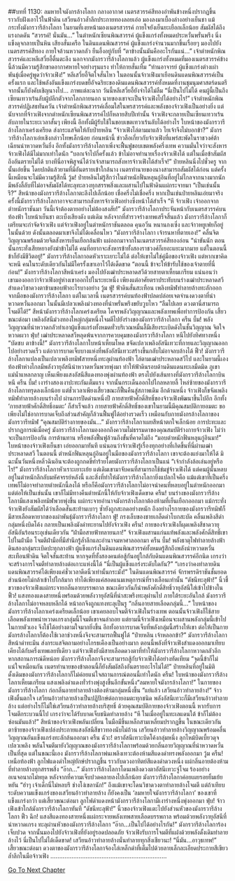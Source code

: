 ##บทที่ 1130: ลมหายใจมังกรล้างโลกา
กลางอากาศ เนตรสวรรค์สีทองอำพันข้างหนึ่งปรากฏขึ้น ราวกับฝังเอาไว้ในฟ้าดิน เสวียนอ้าวล้ำลึกประกายทองลอยเอ่อ มองลงมาเบื้องล่างอย่างเย็นชา
แม้กระทั่งมังกรวารีล้างโลกา ในยามที่เงยหน้ามองเนตรสวรรค์ กายใจยังเย็นยะเยือกเล็กน้อย สัมผัสได้ถึงแรงกดดัน
“สวรรค์! นั่นมัน…”
ในตำหนักเซียนพิณสวรรค์ ผู้แข็งแกร่งทั้งหมดประหวั่นพรั่นพรึง นิ่งแข็งดุจกลายเป็นหิน เสียงสั่นเครือ
ในดินแดนพิณสวรรค์ ผู้แข็งแกร่งจำนวนมากขึ้นเรื่อยๆ มองไปยังเนตรสรรค์สีทอง กายใจล้วนหวาดกลัว ยืนอึ้งอยู่กับที่
“ตาข้างนั้นมันคืออะไรกันแน่…”
เจ้าตำหนักพิณสวรรค์และหลีเสวี่ยอี้ตื่นตะลึง
นอกจากมังกรวารีล้างโลกาแล้ว ผู้แข็งแกร่งทั้งหมดที่มองเนตรสวรรค์ข้างนี้ล้วนมีความรู้สึกขาดอากาศหายใจอย่างรุนแรง ทำให้กายสั่นเทิ้ม
“ท่านอาจารย์ ผู้แข็งแกร่งต่างเผ่าพันธุ์เมื่อครู่พูดว่าจ้าวเฟิง!”
หลีเสวี่ยอี้จิตใจสั่นไหว
ในตอนนั้นจ้าวเฟิงมาเยือนดินแดนพิณสวรรค์เป็นครั้งแรก และใช้พลังอันแข็งแกร่งบดขยี้อัจฉริยะของดินแดนพิณสวรรค์ทั้งหมดที่งานชุมนุมศาสตร์ดนตรี จากนั้นก็บังคับเชิญนางไป…
ภาพแต่ละฉาก วันนี้หลีเสวี่ยอี้ยังจำได้ไม่ลืม
“นี่เป็นไปไม่ได้ คนผู้นี้เป็นถึงเซียนเทวาเร้นลับผู้ปลีกตัวจากโลกภายนอก นายของเขาจะเป็นจ้าวเฟิงไปได้อย่างไร!”
เจ้าตำหนักพิณสวรรค์ปฏิเสธทันควัน
เจ้าตำหนักพิณสวรรค์เลื่อมใสในพรสวรรค์และพลังของจ้าวเฟิงเป็นอย่างยิ่ง แต่นับจากที่จ้าวเฟิงจากตำหนักเซียนพิณสวรรค์ไปก็หลายสิบปีเท่านั้น จ้าวเฟิงจะกลายเป็นเซียนเทวาเร้นลับภายในระยะเวลาสั้นๆ เพียงนี้ อีกทั้งมีผู้รับใช้ในขอบเขตเทวาเร้นลับได้อย่างไร
ใบหน้าของมังกรวารีล้างโลกาเคร่งเครียด ส่งกระแสจิตให้กับป๋ายหลิน
“จ้าวเฟิงไล่ตามมาแล้ว ไยเจ้าจึงไม่บอกข้า?”
มังกรวารีล้างโลกาเอ่ยเชิงกล่าวโทษเล็กน้อย
ก่อนหน้านี้ ข่าวลือเกี่ยวกับจ้าวเฟิงที่แพร่สะพัดในราชวงศ์ต้าเฉียนน่าหวาดหวั่นยิ่ง อีกทั้งมังกรวารีล้างโลกาเพิ่งจะฟื้นฟูขอบเขตพลังครึ่งเทพ ความมั่นใจว่าจะสังหารจ้าวเฟิงได้มีไม่มากเท่าใดนัก
“บอกเจ้าไปกี่ครั้งแล้ว ข้าไม่อาจทำนายเรื่องจ้าวเฟิงได้ แต่ในเมื่อข้าสัมผัสถึงอันตรายไม่ได้ บางทีนี่อาจพิสูจน์ได้ว่าเจ้าสามารถสังหารจ้าวเฟิงได้สำเร็จ!”
ป๋ายหลินนิ่งไปชั่วครู จากนั้นเอ่ยขึ้น
โดยปกติแล้วยามที่มีอันตรายเข้าใกล้นาง เนตรทำนายของนางสามารถสัมผัสได้ก่อน แต่ครั้งนี้เหมือนจะไม่มีความรู้สึกนี้
วู้ม!
ป๋ายหลินไม่รู้สึกว่าในตำหนักฟั่นหลุนกู่อินที่อยู่ไม่ไกลจากนางมากนัก มีพลังลี้ลับที่ไม่อาจสัมผัสได้ทะลุทะลวงทุกสรรพสิ่งและผสานไปในฟ้าดินแผ่กระจายมา
“เป็นเช่นนั้นรึ?”
สีหน้าของมังกรวารีล้างโลกาตะลึงไปเล็กน้อย เชื่อครึ่งไม่เชื่อครึ่ง
หากเป็นเช่นป๋ายหลินเอ่ยมาจริง ครั้งนี้มังกรวารีล้างโลกาอาจจะสามารถสังหารจ้าวเฟิงอย่างซึ่งหน้าได้สำเร็จ
“หึ จ้าวเฟิง เจ้าออกจากตำหนักราชันมา วันนี้เจ้าต้องตายอย่างไม่ต้องสงสัย!”
มังกรวารีล้างโลกาประจันหน้ากับเนตรสวรรค์บนท้องฟ้า ใบหน้าเย็นชา ตะเบ็งเสียงดัง
แต่เดิม หลังจากที่สำรวจร่างเทพเสร็จสิ้นแล้ว มังกรวารีล้างโลกาก็เตรียมจะกำจัดจ้าวเฟิง
แต่จ้าวเฟิงอยู่ในตำหนักราชันตลอด คุนอวิ๋น หนานกงเซิ่ง และจ้าวหยูเฟยก็อยู่ในนั้นด้วย ดังนั้นตลอดมาเขาจึงไม่ได้เคลื่อนไหว
“มังกรวารีล้างโลกา เจ้ารนหาที่ตายเอง!”
คลื่นจิตวิญญาณพร้อมด้วยจิตสังหารเย็นเยือกล้นฟ้า แผ่ออกมาจากในเนตรสวรรค์สีทองอ่อน
“น่าขันนัก ตอนนั้นกระทั่งเสียหยางยังฆ่าข้าไม่ได้ คนที่อยากจะสังหารข้าทั้งสองราชวงศ์ก็เยอะแยะมากมาย แต่ในตอนนี้ข้าก็ยังมีชีวิตอยู่!”
มังกรวารีล้างโลกาอดหัวเราะเยาะไม่ได้
ต่อให้เขาไม่ใช่คู่มือของจ้าวเฟิง แต่หากเขาคิดจะหนี คนในระดับเดียวกันไม่มีใครรั้งเขาเอาไว้ได้เด็ดขาด
“ตอนนี้ ข้าจะให้ข้ารับใช้ของเจ้าตายที่นี่ก่อน!”
มังกรวารีล้างโลกาสีหน้าเคร่ง มองไปยังเฒ่าประหลาดสวีด้วยสายตาเหี้ยมเกรียม
แน่นอนว่าเขามองออกว่าจ้าวเฟิงอยู่ห่างเขาออกไปในระยะหนึ่ง เพียงแต่อาศัยตราประทับบนร่างเฒ่าประหลาดสวีสำแดงวิชาดวงตาข้ามขอบฟ้าอะไรบางอย่าง
วู้ม ฟู่!
ฟ้าดินสั่นสะเทือน เพลิงทมิฬทำลายล้างทะลักออกจากมือของมังกรวารีล้างโลกา
แต่ในเวลานี้ เนตรสวรรค์บนท้องฟ้าปลดปล่อยเจตจำนงดวงตาที่น่าหวาดหวั่นออกมา ในนั้นมีเปลวเพลิงม่วงทองที่น่าพรั่นพรึงขยับวูบไหว
“ลืมไปเลย ดวงตานี่สามารถโจมตีได้!”
สีหน้ามังกรวารีล้างโลกเคร่งเครียด โคจรพลังวิญญาณและพลังเทพเพื่อทำการป้องกัน
เสี้ยวขณะต่อมา เพลิงอัสนีม่วงทองใหญ่กลุ่มหนึ่งโจมตีไปยังร่างของมังกรวารีล้างโลกา
ครืน บึ้ม!
พลังวิญญาณที่น่าหวาดกลัวทำเอาผู้แข็งแกร่งทั้งหมดทั่วบริเวณหมื่นลี้มีเสียงระเบิดดังในชั้นวิญญาณ จิตใจหวาดผวา
ฟุ่บ!
เฒ่าประหลาดสวีหลุดพ้นจากการควบคุมของมังกรวารีล้างโลกา หนีไปยังทิศทางหนึ่ง
“บัดซบ ตาข้างนี้!”
มังกรวารีล้างโลกาใบหน้าเหี้ยมโหด ขจัดเปลวเพลิงอัสนีเทวะที่กายและวิญญาณออกไปอย่างรวดเร็ว แต่อาการบาดเจ็บบางแห่งที่พลังอัสนีเทวะสร้างขึ้นกลับไม่อาจลบล้างได้
ฟิ้ว!
มังกรวารีล้างโลกาแปลงเป็นเปลวเพลิงทมิฬสายหนึ่งทะลุผ่านท้องฟ้า ไล่ตามเฒ่าประหลาดสวีไป
และในยามนี้เอง ท้องฟ้าห่างไกลมีพลังวายุอัสนีน่าหวาดหวั่นพวยพุ่งมา ทำให้ฟ้าดินรอบด้านดินแดนทะเลมืดมิด ภูเขาแม่น้ำแหลกลาญ
เห็นเพียงแสงอัสนีสีแดงทองพุ่งผ่านท้องฟ้า ตรงไปยังเส้นทางที่มังกรวารีล้างโลกาบินหนี
ครืน บึ้ม!
เงาร่างสองเงาปะทะกันเต็มแรง จากนั้นกระเด็นออกไปไกลหลายลี้
ไหล่ซ้ายของมังกรวารีล้างโลกาทรุดลงเล็กน้อย แต่ชั่วเวลาเพียงเสี้ยวขณะก็ฟื้นคืนสู่สภาพเดิม
อีกด้านหนึ่ง จ้าวเฟิงก็ขจัดเพลิงทมิฬทำลายล้างบนร่างไป
ผ่านการปิดด่านหนึ่งปี กายสายฟ้าศักดิ์สิทธิ์ของจ้าวเฟิงพัฒนาขึ้นไปอีก อีกทั้ง ‘กายสายฟ้าศักดิ์สิทธิ์อมตะ’ ก็สำเร็จแล้ว
กายสายฟ้าศักดิ์สิทธิ์ของเขาในยามนี้มีคุณสมบัติกายอมตะ ขอเพียงไม่ใช่อาการบาดเจ็บถึงส่วนสำคัญก็ล้วนฟื้นฟูได้อย่างรวดเร็ว เหมือนกับกายมังกรล้างโลกาของมังกรวารีทมิฬ
“คุณสมบัติร่างกายของมัน…”
มังกรวารีล้างโลกาเผยสีหน้าตกใจเล็กน้อย
การปะทะและปรากฏการณ์เมื่อครู่ มังกรวารีล้างโลกามองออกถึงความไม่ธรรมดาของคุณสมบัติร่างกายจ้าวเฟิง ไม่ว่าจะเป็นการป้องกัน การต้านทาน หรือพลังฟื้นฟูล้วนถึงขั้นที่คาดไม่ถึง
“มอบตำหนักฟั่นหลุนกู่อินมา!”
ใบหน้าของจ้าวเฟิงเย็นชา เอ่ยออกมาทันที
แน่นอนว่าจ้าวเฟิงรู้เรื่องทุกอย่างที่เกิดขึ้นที่นี่ผ่านเฒ่าประหลาดสวี
ในตอนนี้ ตำหนักฟั่นหลุนกู่อินอยู่ในมือของมังกรวารีล้างโลกา เขาจะต้องแย่งมาให้ได้
มิฉะนั้นวันหนึ่งหลิ่วฉินอินจะต้องถูกกดขี่ทำร้ายโดยมังกรวารีล้างโลกาเป็นแน่
“เจ้ากำลังล้อเล่นอยู่หรือไร!”
มังกรวารีล้างโลกาหัวเราะเยาะเย้ย
แต่เดิมเขามาจับคนที่สามารถใช้ข่มขู่จ้าวเฟิงได้ แต่คนผู้นั้นหลบอยู่ในตำหนักลึกลับมหัศจรรย์หลังนี้ และสิ่งที่ทำให้มังกรวารีล้างโลกายิ่งแปลกใจคือ แม้แต่เขาที่เป็นครึ่งเทพก็ไม่อาจทำลายตำหนักนี้ลงได้
หรือก็คือมังกรวารีล้างโลกาไม่อาจนำคนที่หลบอยู่ในตำหนักออกมา
แต่ต่อให้เป็นเช่นนั้น เขาก็ไม่มีทางคืนตำหนักนี้ให้กับจ้าวเฟิงเด็ดขาด
ครืน!
บนร่างของมังกรวารีล้างโลกามีแสงเพลิงทมิฬพวยพุ่งขึ้น แผ่กระจายอำนาจมังกรล้างโลกาต้องห้ามที่เย็นเยือกออกมา
แม้กระทั่งจ้าวเฟิงยังสัมผัสได้ว่าเลือดสั่นสะท้านเบาๆ ซ้ำยังถูกสะกดอย่างหนัก
ถึงอย่างไรกายของมังกรวารีทมิฬก็มีสายเลือดหายากของเผ่าพันธุ์มังกรวารีล้างโลกา
ฟู่!
กรงเล็บของชายเกล็ดดำโบกสะบัด คลื่นเพลิงสีดำกลุ่มหนึ่งบิดโค้ง กลายเป็นเพลิงมังดำทะยานไปยังจ้าวเฟิง
ครืน!
กายของจ้าวเฟิงก็ผุดเพลิงสีชาดวายุอัสนีอันร้อนระอุเช่นเดียวกัน
“ฝ่ามือสายฟ้าทลายนภา!”
จ้าวเฟิงผสานแก่นแท้พลังและพลังศักดิ์สิทธิ์เขาไปในฝ่ามือ โจมตีฝ่ามือที่มีสำนึกรู้ล้ำลึกและอำนาจมหาศาลออกมา
ครืน บึ้ม!
พลังธาตุไฟทำลายล้างฟ้าดินสองกลุ่มระเบิดปะทุกลางฟ้า ผู้แข็งแกร่งในดินแดนพิณสวรรค์ทั้งหมดรู้สึกถึงพลังน่าหวาดหวั่นสะเทือนฟ้าดิน จิตใจสั่นสะท้าน
หากจุดที่ทั้งสองคนต่อสู้กันอยู่ใกล้กับดินแดนพิณสวรรค์อีกนิด เกรงว่าจะสร้างการโจมตีทำลายล้างต่อเกาะแห่งนี้ได้
“นี่เป็นผู้แข็งแกร่งระดับใดกัน?”
“เกรงว่าคงทำลายดินแดนพิณสวรรค์ได้เพียงแค่ชั่วเวลาดีดนิ้วเท่านั้นกระมัง!”
ในดินแดนพิณสวรรค์ จักรพรรดิราชันชั้นยอดส่วนน้อยไม่กล้าเข้าไปใกล้มาก ทำได้เพียงแค่สอดแนมเหตุการณ์ที่รางเลือนเท่านั้น
“ดัชนีทะลุฟ้า!”
นิ้วชี้ขวาของจ้าวเฟิงแผ่กระจายกลิ่นอายบรรพกาล ขณะเดียวกันก็นำพลังศักดิ์สิทธิ์วายุอัสนีใส่เข้าไปข้างใน
ฟิ้ว!
แสงทองแดงสายหนึ่งพร้อมด้วยพลังวายุอัสนีที่น่าสะพรึงทะลุผ่านไป
ภายใต้ระยะอันใกล้ มังกรวารีล้างโลกาไม่อาจหลบหลีกได้ หน้าอกจึงถูกแทงทะลุเป็นรู
“กลิ่นอายสายเลือดกลุ่มนี้…”
ใบหน้าของมังกรวารีล้างโลกาเคร่งเครียดเล็กน้อย
เขาเคยลอบโจมตีจ้าวเฟิงในร่างเทพ ตอนนั้นจ้าวเฟิงก็ใช้สายเลือดพลังเทพน่าหวาดเกรงกลุ่มนี้โจมตีเขาจนล่าถอย
แต่ยามนี้จ้าวเฟิงเหมือนจะผสานพลังกลุ่มนี้เข้าไปในกายตัวเอง จึงใช้ได้อย่างตามใจมากยิ่งขึ้น
อีกทั้งอาการบาดเจ็บที่พลังกลุ่มนี้สร้างให้เขา ต่อให้เป็นกายมังกรล้างโลกาก็ต้องใช้เวลาช่วงหนึ่งจึงจะสามารถฟื้นฟูได้
“ป๋ายหลิน เจ้าหลอกข้า?”
มังกรวารีล้างโลกาสีหน้าดำทะมึน ส่งกระแสจิตถามอย่างโกรธเคืองเป็นอย่างมาก
ตอนนี้พลังที่จ้าวเฟิงสำแดงออกมาเทียบเคียงได้กับครึ่งเทพเลยทีเดียว แต่จ้าวเฟิงยังมีสายเลือดดวงตาที่ทำให้มังกรวารีล้างโลกาหวาดกลัวอีก
หากสถานการณ์ดีหน่อย มังกรวารีล้างโลกาจึงจะสามารถสู้กับจ้าวเฟิงได้อย่างทัดเทียม
“จุดนี้ข้าก็ไม่แน่ใจเหมือนกัน เนตรทำนายของข้าตอนนี้ก็ยังสัมผัสถึงอันตรายอะไรไม่ได้!”
ป๋ายหลินที่อยู่ในมิติดั้งเดิมของมังกรวารีล้างโลกาก็ไม่ค่อยแน่ใจสถานการณ์ตอนนี้เท่าใดนัก
ครืน!
ใบหน้าของมังกรวารีล้างโลกาเหี้ยมเกรียม แสงเพลิงดำแดงทั่วร่างพุ่งสูงขึ้นอีกขั้นหนึ่ง“ลมหายใจมังกรล้างโลกา!”
ในกายของมังกรวารีล้างโลกา ก่อกลิ่นอายทำลายล้างต้องห้ามกลุ่มหนึ่งขึ้น
“แย่แล้ว เสวียนอ้าวทำลายล้าง!”
จ้าวเฟิงตื่นตกใจ
เสวียนอ้าวทำลายล้างเป็นปฏิปักษ์ต่อกายอมตะทุกชนิด
พลังอัสนีเทวะก็มีเสวียนอ้าวทำลายล้าง แต่อย่างไรก็ไม่ใช่เสวียนอ้าวทำลายล้างบริสุทธิ์
ด้วยคุณสมบัติกายของจ้าวเฟิงตอนนี้ หากรับการโจมตีกระบวนนี้ไป เกรงว่าจะได้รับบาดเจ็บชนิดทำลายล้าง
“หึ ในเมื่ออยู่ในทะเลแดนใต้ ข้าก็ไม่ต้องซ่อนมันแล้ว!”
สีหน้าของจ้าวเฟิงพลันเปลี่ยน ในมือมีชิ้นเหล็กสามเหลี่ยมปรากฏขึ้น
ในขณะเดียวกัน ตาซ้ายของจ้าวเฟิงเปล่งประกายแสงอัสนีสีขาวทองนับไม่ถ้วน เสวียนอ้าวทำลายล้างวิญญาณพร้อมคลื่นวิญญาณอันแข็งแกร่งทะลักล้นออกมา
ครืน ฉัวะ!
ตราอัสนีเทวะบิดโค้งกลุ่มหนึ่ง ลุกไหม้บิดเบี้ยวดุจเปลวเพลิง พลันโจมตีมายังวิญญาณของมังกรวารีล้างโลกาพร้อมด้วยกลิ่นอายวิญญาณที่น่าหวาดหวั่นเป็นที่สุด
แต่ในขณะนี้เอง มังกรวารีล้างโลกาพ่นเพลิงเทวะต้องห้ามสีแดงดำทรงพลังออกมา
วู้ม ครืน!
เหนือท้องฟ้า ลูกไฟแดงดำใหญ่ยักษ์ปรากฏขึ้น ราวกับดวงอาทิตย์สีแดงดำดวงหนึ่ง แผ่กลิ่นอายต้องห้ามที่ทำลายล้างทุกสรรพสิ่ง
“อ๊าก…”
มังกรวารีล้างโลกาโดนเพลิงดวงตาอัสนีเทวะจู่โจม ร้องอย่างอเนจอนาถไม่หยุด
หลังจากที่ความเจ็บปวดคลายลงไปเล็กน้อย มังกรวารีล้างโลกาค่อยเผยรอยยิ้มเย้ยหยัน “ฮ่าๆ เจ้าเด็กนี่ไม่หลบรึ ช่างโง่เขลานัก!”
ถึงแม้เขาจะโดนวิชาดวงตาทำลายล้างโจมตี แต่ถ้าเทียบระดับความแข็งแกร่งของเสวียนอ้าวทำลายล้าง ก็ยังคงเป็น ‘ลมหายใจมังกรวารีล้างโลกา’ ของเขาที่แข็งแกร่งกว่า
แต่เสี้ยวขณะต่อมา ลูกไฟดำแดงหน้ามังกรวารีล้างโลกามีเงาร่างหนึ่งพุ่งออกมา
ฟุ่บ!
จ้าวเฟิงเข้าใกล้มังกรวารีล้างโลกาทันที
“ดัชนีทะลุฟ้า!”
นิ้วของจ้าวเฟิงแตะไปยังส่วนหัวของมังกรวารีล้างโลกา
ฟิ้ว ฉึก!
แสงสีแดงทองสายหนึ่งแผ่กระจายพลังเทพสายเลือดบรรพกาล พร้อมด้วยพลังวายุอัสนีที่น่าหวาดเกรง ทะลุผ่านหัวของมังกรวารีล้างโลกา
“อ๊าก…เป็นไปได้อย่างไรกัน!”
มังกรวารีล้างโลการ้องเจ็บปวด จากนั้นมองไปยังจ้าวเฟิงที่ยังอยู่รอดปลอดภัย
จ้าวเฟิงรับการโจมตีที่แฝงด้วยพลังดั้งเดิมทำลายล้างไว้ นี่เป็นไปไม่ได้เด็ดขาด!
เสวียนอ้าวทำลายล้างนั่นทำลายทุกสิ่งเชียวนะ!
“นี่มัน…อาวุธเทพ!”
เสี้ยวขณะต่อมา ดวงตาของมังกรวารีล้างโลกาจ้องโล่เหล็กดำที่เต็มไปด้วยลายเล็กละเอียดประกายสีเขียวล้ำลึกในมือจ้าวเฟิง
………………………………………………………...


[Go To Next Chapter]( ./368.md)